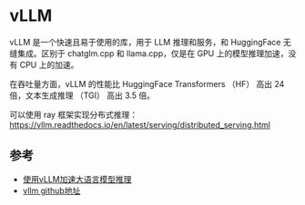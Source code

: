 # vLLM

vLLM 是一个快速且易于使用的库，用于 LLM 推理和服务，和 HuggingFace 无缝集成。区别于 chatglm.cpp 和 llama.cpp，仅是在 GPU 上的模型推理加速，没有 CPU 上的加速。

在吞吐量方面，vLLM 的性能比 HuggingFace Transformers  （HF） 高出 24 倍，文本生成推理 （TGI） 高出 3.5 倍。

可以使用 ray 框架实现分布式推理：https://vllm.readthedocs.io/en/latest/serving/distributed_serving.html


## 参考

- [使用vLLM加速大语言模型推理](https://cloud.tencent.com/developer/article/2328353)
- [vllm github地址](https://github.com/vllm-project/vllm)
